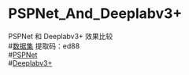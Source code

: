# PSPNet_And_Deeplabv3+  
PSPNet 和 Deeplabv3+ 效果比较  
#[数据集](链接：https://pan.baidu.com/s/1Yyb2kqgg5P4xizN-BT2S9w ) 提取码：ed88  
#[PSPNet](https://github.com/bubbliiiing/pspnet-pytorch)  
#[Deeplabv3+](https://github.com/bubbliiiing/deeplabv3-plus-pytorch)  
